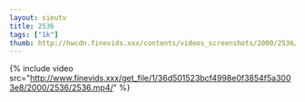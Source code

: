 ```yaml
--- 
layout: sieutv
title: 2536
tags: ["1k"]
thumb: http://hwcdn.finevids.xxx/contents/videos_screenshots/2000/2536/preview.mp4.jpg
---
```

{% include video src="http://www.finevids.xxx/get_file/1/36d501523bcf4998e0f3854f5a3003e8/2000/2536/2536.mp4/" %} 
